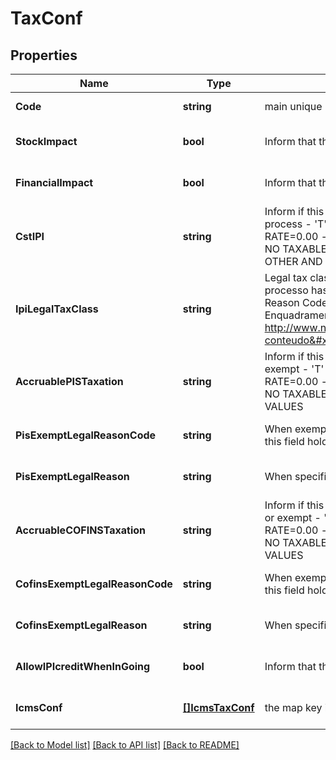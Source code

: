 # TaxConf

## Properties
Name | Type | Description | Notes
------------ | ------------- | ------------- | -------------
**Code** | **string** | main unique identificator | [default to null]
**StockImpact** | **bool** | Inform that the process has inventory impact. | [optional] [default to null]
**FinancialImpact** | **bool** | Inform that the process has financial impact. | [optional] [default to null]
**CstIPI** | **string** | Inform if this process is subject to IPI taxation on output process - &#39;T&#39;  # TAXABLE - &#39;Z&#39;  # TAXABLE WITH RATE&#x3D;0.00 - &#39;E&#39;  # EXEMPT - &#39;H&#39;  # SUSPENDED - &#39;N&#39;  # NO TAXABLE     - &#39;I&#39;  # IMMUNE - &#39;O&#39;  # OTHER - &#39;OZ&#39; # OTHER AND ZERO VALUES  | [optional] [default to null]
**IpiLegalTaxClass** | **string** | Legal tax classificação for IPI (enquadramento) When the processo has CST IPI 52 or 54, is mandatory inform Reason Code, see Anexo XIV - Código de Enquadramento Legal do IPI from  http://www.nfe.fazenda.gov.br/portal/exibirArquivo.aspx?conteudo&#x3D;mCnJajU4BKU&#x3D;  | [optional] [default to null]
**AccruablePISTaxation** | **string** | Inform if this item by nature is subject to PIS taxation or exempt - &#39;T&#39; # TAXABLE - &#39;Z&#39; # TAXABLE WITH RATE&#x3D;0.00 - &#39;E&#39; # EXEMPT - &#39;H&#39; # SUSPENDED - &#39;N&#39; # NO TAXABLE - &#39;O&#39; # OTHER - &#39;OZ&#39;# OTHER AND ZERO VALUES  | [optional] [default to null]
**PisExemptLegalReasonCode** | **string** | When exempt, taxable with zero, suspended, not taxable, this field holds the official code number | [optional] [default to null]
**PisExemptLegalReason** | **string** | When specifi reason, this field has the description | [optional] [default to null]
**AccruableCOFINSTaxation** | **string** | Inform if this item by nature is subject to COFINS taxation or exempt - &#39;T&#39;  # TAXABLE - &#39;Z&#39;  # TAXABLE WITH RATE&#x3D;0.00 - &#39;E&#39;  # EXEMPT - &#39;H&#39;  # SUSPENDED - &#39;N&#39;  # NO TAXABLE     - &#39;O&#39;  # OTHER - &#39;OZ&#39; # OTHER AND ZERO VALUES  | [optional] [default to null]
**CofinsExemptLegalReasonCode** | **string** | When exempt, taxable with zero, suspended, not taxable, this field holds the official code number | [optional] [default to null]
**CofinsExemptLegalReason** | **string** | When specifi reason, this field has the description | [optional] [default to null]
**AllowIPIcreditWhenInGoing** | **bool** | Inform that the process allow IPI credit to Input process | [optional] [default to null]
**IcmsConf** | [**[]IcmsTaxConf**](IcmsTaxConf.md) | the map key is state code | [optional] [default to null]

[[Back to Model list]](../README.md#documentation-for-models) [[Back to API list]](../README.md#documentation-for-api-endpoints) [[Back to README]](../README.md)



